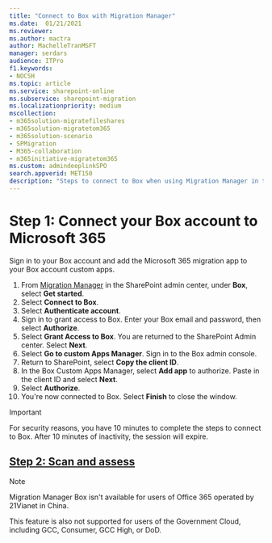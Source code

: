 ```yaml
---
title: "Connect to Box with Migration Manager"
ms.date:  01/21/2021
ms.reviewer: 
ms.author: mactra
author: MachelleTranMSFT
manager: serdars
audience: ITPro
f1.keywords:
- NOCSH
ms.topic: article
ms.service: sharepoint-online
ms.subservice: sharepoint-migration
ms.localizationpriority: medium
mscollection:
- m365solution-migratefileshares
- m365solution-migratetom365
- m365solution-scenario
- SPMigration
- M365-collaboration
- m365initiative-migratetom365
ms.custom: admindeeplinkSPO
search.appverid: MET150
description: "Steps to connect to Box when using Migration Manager in the SharePoint Admin center."
---
```


# Step 1:  Connect your Box account to Microsoft 365


Sign in to your Box account and add the Microsoft 365 migration app to your Box account custom apps. 

1. From <a href="https://aka.ms/odsp-mm-box" target="_blank">Migration Manager</a> in the SharePoint admin center, under **Box**, select **Get started**.
2. Select **Connect to Box**. 
3. Select **Authenticate account**. 
4. Sign in to grant access to Box. Enter your Box email and password, then select **Authorize**.
5. Select **Grant Access to Box**. You are returned to the SharePoint Admin center. Select **Next**.
6. Select **Go to custom Apps Manager**. Sign in to the Box admin console.
7. Return to SharePoint, select **Copy the client ID**.
8. In the Box Custom Apps Manager, select **Add app** to authorize. Paste in the client ID and select **Next**.
9. Select **Authorize**.
10.  You're now connected to Box. Select **Finish** to close the window.

>[!Important]
>For security reasons, you have 10 minutes to complete the steps to connect to Box. After 10 minutes of inactivity, the session will expire.

## [**Step 2: Scan and assess**](mm-box-step2-scan-assess.md)


>[!NOTE]
>Migration Manager Box isn't available for users of Office 365 operated by 21Vianet in China.
>
> This feature is also not supported for users of the Government Cloud, including GCC, Consumer, GCC High, or DoD.

